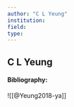 ```yaml
---
author: "C L Yeung"
institution:
field:
type:
---
```


## C L Yeung
#### Bibliography:

![[@Yeung2018-ya]]